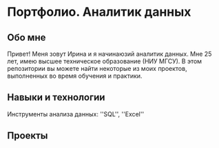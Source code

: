 # Портфолио. Аналитик данных

## Обо мне
Привет! Меня зовут Ирина и я начинаюзий аналитик данных. Мне 25 лет, имею высшее техническое образование (НИУ МГСУ). В этом репозитории вы можете найти некоторые из моих проектов, выполненных во время обучения и практики.

## Навыки и технологии
Инструменты анализа данных: ''SQL'', ''Excel''

## Проекты

